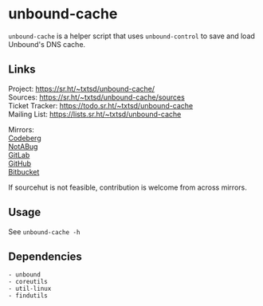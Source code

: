 # unbound-cache

`unbound-cache` is a helper script that uses `unbound-control` to save and load Unbound's DNS cache.

## Links

Project: <https://sr.ht/~txtsd/unbound-cache/> <br>
Sources: <https://sr.ht/~txtsd/unbound-cache/sources> <br>
Ticket Tracker: <https://todo.sr.ht/~txtsd/unbound-cache> <br>
Mailing List: <https://lists.sr.ht/~txtsd/unbound-cache> <br>

Mirrors: <br>
[Codeberg](https://codeberg.org/txtsd/unbound-cache) <br>
[NotABug](https://notabug.org/txtsd/unbound-cache) <br>
[GitLab](https://gitlab.com/txtsd/unbound-cache) <br>
[GitHub](https://github.com/txtsd/unbound-cache) <br>
[Bitbucket](https://bitbucket.org/txtsd/unbound-cache) <br>

If sourcehut is not feasible, contribution is welcome from across mirrors.

## Usage

See `unbound-cache -h`

## Dependencies

    - unbound
    - coreutils
    - util-linux
    - findutils
